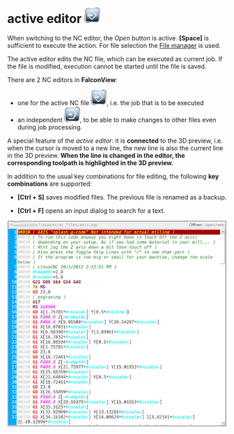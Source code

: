 # active editor ![Edit](images/SK_Edit.png)

When switching to the NC editor, the *Open* button is active. **[Space]**
is sufficient to execute the action. For file selection the
[File manager](filemanager) is used.

The active editor edits the NC file, which can be executed as current job. If the file is modified, execution cannot be started until the file is saved.

There are 2 NC editors in **FalconView**:
- one for the active NC file ![Edit](images/SK_Edit.png), i.e. the job that is to be executed
- an independent ![TestEdit](images/SK_TestEdit.png), to be able to make changes to other files even during job processing.

A special feature of the *active editor*: it is **connected** to the 3D preview, i.e. when the cursor is moved to a new line, the new line is also the current line in the 3D preview.
**When the line is changed in the editor, the corresponding toolpath is highlighted in the 3D preview.**

In addition to the usual key combinations for file editing, the following **key combinations** are supported:

- **[Ctrl + S]** saves modified files. The previous file is renamed as a backup.

- **[Ctrl + F]** opens an input dialog to search for a text.

![NC-Editor](images/NCEditor.jpg)
